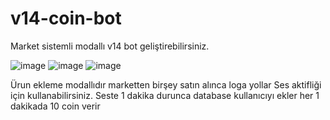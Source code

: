 # v14-coin-bot
Market sistemli modallı v14 bot geliştirebilirsiniz.

![image](https://media.discordapp.net/attachments/1054752648886222933/1075353883037159516/Screenshot_20230215_125123_Discord.png)
![image](https://media.discordapp.net/attachments/1054752648886222933/1075353883594989620/Screenshot_20230215_125207_Discord.png)
![image](https://media.discordapp.net/attachments/1054752648886222933/1075353883351715920/Screenshot_20230215_125156_Discord.png)

Ürun ekleme modallıdır marketten birşey satın alınca loga yollar
Ses aktifliği için kullanabilirsiniz.
Seste 1 dakika durunca database kullanıcıyı ekler her 1 dakikada 10 coin verir
